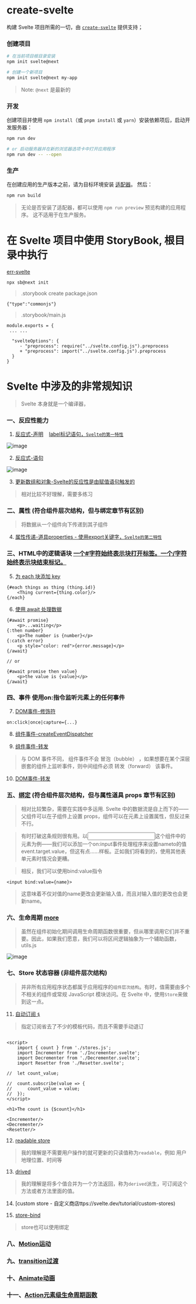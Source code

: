 # create-svelte

构建 Svelte 项目所需的一切，由 [`create-svelte`](https://github.com/sveltejs/kit/tree/master/packages/create-svelte) 提供支持；

### 创建项目

```bash
# 在当前项目根目录安装
npm init svelte@next

# 创建一个新项目
npm init svelte@next my-app
```

> Note: `@next` 是最新的

### 开发

创建项目并使用 `npm install`（或 `pnpm install` 或 `yarn`）安装依赖项后，启动开发服务器：

```bash
npm run dev

# or 启动服务器并在新的浏览器选项卡中打开应用程序
npm run dev -- --open
```

### 生产

在创建应用的生产版本之前，请为目标环境安装 [适配器](https://kit.svelte.dev/docs#adapters)。 然后：

```bash
npm run build
```

> 无论是否安装了适配器，都可以使用 `npm run preview` 预览构建的应用程序。 这不适用于在生产服务。

# 在 Svelte 项目中使用 StoryBook, 根目录中执行

[err-svelte](https://github.com/sveltejs/kit/issues/2801)

```base
npx sb@next init
```

> .storybook create package.json

```base
{"type":"commonjs"}
```

> .storybook/main.js

```base
module.exports = {
 ... ...

  "svelteOptions": {
     - "preprocess": require("../svelte.config.js").preprocess
     + "preprocess": import("../svelte.config.js").preprocess
  }
}
```

# Svelte 中涉及的非常规知识

> Svelte 本身就是一个编译器，

### 一、反应性能力

1. [反应式-声明](https://svelte.dev/tutorial/reactive-declarations) &nbsp;&nbsp; [label标记语句，`Svelte的第一特性`](https://developer.mozilla.org/zh-CN/docs/Web/JavaScript/Reference/Statements/label)

![image](https://user-images.githubusercontent.com/93444868/141734003-db35366b-176e-450b-8f1f-c89700e1507a.png)

2. [反应式-语句](https://svelte.dev/tutorial/reactive-statements)

![image](https://user-images.githubusercontent.com/93444868/141735023-be37296c-17b6-4ea9-a990-86e25c44d0f0.png)

3. [更新数组和对象-Svelte的反应性是由赋值语句触发的](https://svelte.dev/tutorial/updating-arrays-and-objects)

> 相对比较不好理解，需要多练习

### 二、属性 (符合组件层次结构，但与绑定章节有区别)

> 将数据从一个组件向下传递到其子组件

4. [属性传递-道具properties - 使用export关键字，`Svelte的第二特性`](https://svelte.dev/tutorial/declaring-props)

### 三、HTML中的逻辑语块 [一个#字符始终表示块打开标签。一个/字符始终表示块结束标记。](https://svelte.dev/tutorial/else-blocks)

5. [为 each 块添加 key](https://svelte.dev/tutorial/keyed-each-blocks)

```base
{#each things as thing (thing.id)}
	<Thing current={thing.color}/>
{/each}
```

6. [使用 await 处理数据](https:svelte.dev/tutorial/await-blocks)

```base
{#await promise}
	<p>...waiting</p>
{:then number}
	<p>The number is {number}</p>
{:catch error}
	<p style="color: red">{error.message}</p>
{/await}

// or

{#await promise then value}
	<p>the value is {value}</p>
{/await}
```

### 四、事件 使用on:指令监听元素上的任何事件

7. [DOM事件-修饰符](https://svelte.dev/tutorial/event-modifiers)

```base
on:click|once|capture={...}
```

8. [组件事件-createEventDispatcher](https://svelte.dev/tutorial/component-events) 

9. [组件事件-转发](https://svelte.dev/tutorial/event-forwarding)

> 与 DOM 事件不同， 组件事件不会 冒泡（bubble） ，如果想要在某个深层嵌套的组件上监听事件，则中间组件必须 转发（forward） 该事件。

10. [DOM事件-转发](https:svelte.dev/tutorial/dom-event-forwarding)

### 五、[绑定](https://svelte.dev/tutorial/text-inputs)  (符合组件层次结构，但与属性道具 props 章节有区别)

> 相对比较繁杂，需要在实践中多运用. Svelte 中的数据流是自上而下的——父组件可以在子组件上设置 props，组件可以在元素上设置属性，但反过来不行。

> 有时打破这条规则很有用。以<input>这个组件中的元素为例——我们可以添加一个on:input事件处理程序来设置nameto的值event.target.value，但这有点......样板。正如我们将看到的，使用其他表单元素时情况会更糟。

> 相反，我们可以使用bind:value指令

```base
<input bind:value={name}>
```

> 这意味着不仅对值的name更改会更新输入值，而且对输入值的更改也会更新name。

### 六、生命周期  [more](https://svelte.dev/docs#Run_time)

> 虽然在组件初始化期间调用生命周期函数很重要，但从哪里调用它们并不重要。因此，如果我们愿意，我们可以将区间逻辑抽象为一个辅助函数，utils.js

![image](https://user-images.githubusercontent.com/93444868/141764680-d13542b8-ef3c-46f2-8e83-1267389a8d57.png)

### 七、Store 状态容器 (非组件层次结构)

> 并非所有应用程序状态都属于应用程序的`组件层次结构`。有时，值需要由多个不相关的组件或常规 JavaScript 模块访问。在 Svelte 中，使用`Store`来做到这一点。

11. [自动订阅 `$`](https://svelte.dev/tutorial/auto-subscriptions)

> 指定订阅省去了不少的模板代码，而且不需要手动退订

```base

<script>
	import { count } from './stores.js';
	import Incrementer from './Incrementer.svelte';
	import Decrementer from './Decrementer.svelte';
	import Resetter from './Resetter.svelte';

// 	let count_value;

// 	count.subscribe(value => {
// 		count_value = value;
// 	});
</script>

<h1>The count is {$count}</h1>

<Incrementer/>
<Decrementer/>
<Resetter/>

```

12. [readable store](https://svelte.dev/tutorial/readable-stores)

> 我的理解是不需要用户操作的就可更新的只读值称为`readable`，例如 用户地理位置、时间等

13. [drived](https://svelte.dev/tutorial/derived-stores)

> 我的理解是将多个值合并为一个方法返回，称为`derived`派生，可订阅这个方法或者方法里面的值。

14. [custom store - 自定义商店ttps://svelte.dev/tutorial/custom-stores)

15. [store-bind](https://svelte.dev/tutorial/store-bindings)

> store也可以使用绑定

### 八、[Motion运动](https://svelte.dev/tutorial/tweened)

### 九、[transition过渡](https://svelte.dev/tutorial/transition)

### 十、[Animate动画](https://svelte.dev/tutorial/animate)

### 十一、[Action元素级生命周期函数](https://svelte.dev/tutorial/actions)











